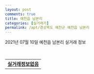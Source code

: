 ```yaml
---
layout: post
comments: true
title: 예천읍 남본리
categories: [실거래가]
permalink: /apt/경상북도 예천군 예천읍 남본리
---
```


2021년 07월 10일 예천읍 남본리 실거래 정보

<script type="text/javascript">
  google.charts.load('current', {'packages':['corechart']});
  google.charts.setOnLoadCallback(drawChart);

  function drawChart() {
    var data = google.visualization.arrayToDataTable([['거래일', '매매', '전월세', '전매'], ['20-07', 4, 2, 0], ['20-08', 2, 1, 0], ['20-09', 5, 0, 0], ['20-10', 5, 1, 0], ['20-11', 4, 5, 0], ['20-12', 5, 2, 0], ['21-01', 6, 1, 0], ['21-02', 10, 1, 0], ['21-03', 4, 1, 0], ['21-04', 6, 1, 0], ['21-05', 9, 1, 0], ['21-06', 6, 0, 0]]);

    var options = {
      title: '최근 1년간 유형별 거래량 추이',
      legend: { position: 'bottom' }
    };

    var chart = new google.visualization.LineChart(document.getElementById('columnchart_material'));
    chart.draw(data, (options));년간 
  }
</script>

<div id="columnchart_material" style="width: 95%; margin-left: -35px; display: block"></div>
<br>
<table>
  <tr>
    <td colspan="4" style="font-weight: bold;"><a href="https://search.naver.com/search.naver?query=예천읍 남본리 실거래정보없음">실거래정보없음</a></td>
  </tr>
    
</table>
    